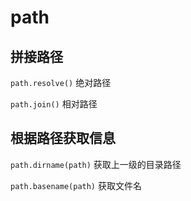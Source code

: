 # path

## 拼接路径

`path.resolve()` 绝对路径

`path.join()` 相对路径

## 根据路径获取信息

`path.dirname(path)` 获取上一级的目录路径

`path.basename(path)` 获取文件名
